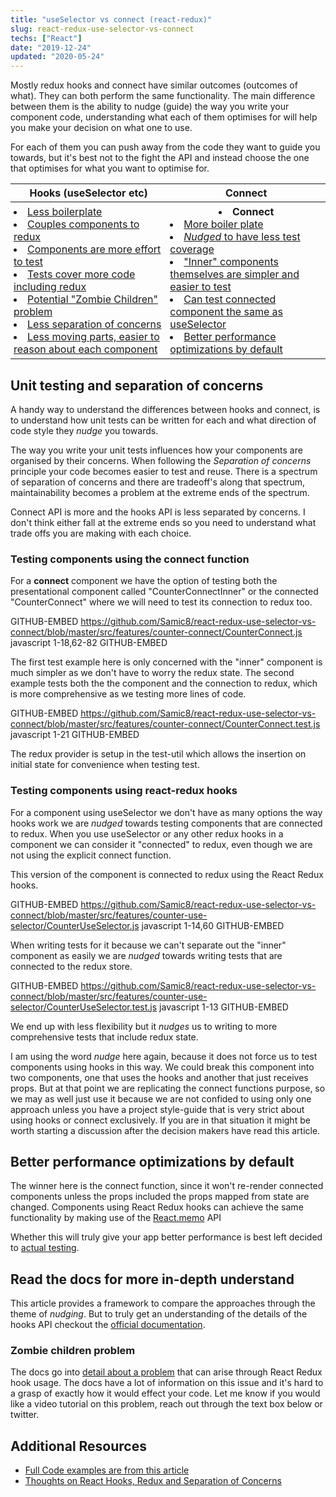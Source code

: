 ```yaml
---
title: "useSelector vs connect (react-redux)"
slug: react-redux-use-selector-vs-connect
techs: ["React"]
date: "2019-12-24"
updated: "2020-05-24"
---
```


Mostly redux hooks and connect have similar outcomes (outcomes of what). They can both perform the same functionality. The main difference between them is the ability to nudge (guide) the way you write your component code, understanding what each of them optimises for will help you make your decision on what one to use.

For each of them you can push away from the code they want to guide you towards, but it's best not to the fight the API and instead choose the one that optimises for what you want to optimise for.

<table>
  <thead>
    <th class="mobile-table">Hooks (useSelector etc)</th>
    <th class="mobile-table-header">Connect</th>
  </thead>
  <tbody>
    <tr>
      <td style="padding: 5px; vertical-align: top" class="mobile-table">
        <li><a href="#testing-components-using-react-redux-hooks">Less boilerplate</a></li>
        <li><a href="#testing-components-using-react-redux-hooks">Couples components to redux</a></li>
        <li><a href="#testing-components-using-react-redux-hooks">Components are more effort to test</a></li>
        <li><a href="#testing-components-using-react-redux-hooks">Tests cover more code including redux</a></li>
        <li><a href="#zombie-children-problem">Potential "Zombie Children" problem</a></li>
        <li><a href="#unit-testing-and-separation-of-concerns">Less separation of concerns</a></li>
        <li><a href="#testing-components-using-react-redux-hooks">Less moving parts, easier to reason about each component</a></li>
      </td>
      <td style="padding: 5px; vertical-align: top" class="mobile-table">
        <li class="mobile-table-header-replace" style="text-align: center; font-weight: bold">Connect</li>
        <li><a href="#testing-components-using-the-connect-function">More boiler plate</a></li>
        <li><a href="#testing-components-using-the-connect-function"><i>Nudged</i> to have less test coverage</a></li>
        <li><a href="#testing-components-using-the-connect-function">"Inner" components themselves are simpler and easier to test</a></li>
        <li><a href="#testing-components-using-the-connect-function">Can test connected component the same as useSelector</a></li>
        <li><a href="#better-performance-optimizations-by-default">Better performance optimizations by default</a></li>
      </td>
    </tr>

  </tbody>
<table>

## Unit testing and separation of concerns

A handy way to understand the differences between hooks and connect, is to understand how unit tests can be written for each and what direction of code style they _nudge_ you towards.

The way you write your unit tests influences how your components are organised by their concerns. When following the _Separation of concerns_ principle your code becomes easier to test and reuse. There is a spectrum of separation of concerns and there are tradeoff's along that spectrum, maintainability becomes a problem at the extreme ends of the spectrum.

Connect API is more and the hooks API is less separated by concerns. I don't think either fall at the extreme ends so you need to understand what trade offs you are making with each choice.

### Testing components using the connect function

For a **connect** component we have the option of testing both the presentational component called "CounterConnectInner" or the connected "CounterConnect" where we will need to test its connection to redux too.

GITHUB-EMBED https://github.com/Samic8/react-redux-use-selector-vs-connect/blob/master/src/features/counter-connect/CounterConnect.js javascript 1-18,62-82 GITHUB-EMBED

The first test example here is only concerned with the "inner" component is much simpler as we don't have to worry the redux state. The second example tests both the the component and the connection to redux, which is more comprehensive as we testing more lines of code.

GITHUB-EMBED https://github.com/Samic8/react-redux-use-selector-vs-connect/blob/master/src/features/counter-connect/CounterConnect.test.js javascript 1-21 GITHUB-EMBED

The redux provider is setup in the test-util which allows the insertion on initial state for convenience when testing test.

### Testing components using react-redux hooks

For a component using useSelector we don't have as many options the way hooks work we are _nudged_ towards testing components that are connected to redux. When you use useSelector or any other redux hooks in a component we can consider it "connected" to redux, even though we are not using the explicit connect function.

This version of the component is connected to redux using the React Redux hooks.

GITHUB-EMBED https://github.com/Samic8/react-redux-use-selector-vs-connect/blob/master/src/features/counter-use-selector/CounterUseSelector.js javascript 1-14,60 GITHUB-EMBED

When writing tests for it because we can't separate out the "inner" component as easily we are _nudged_ towards writing tests that are connected to the redux store.

GITHUB-EMBED https://github.com/Samic8/react-redux-use-selector-vs-connect/blob/master/src/features/counter-use-selector/CounterUseSelector.test.js javascript 1-13 GITHUB-EMBED

We end up with less flexibility but it _nudges_ us to writing to more comprehensive tests that include redux state.

I am using the word _nudge_ here again, because it does not force us to test components using hooks in this way. We could break this component into two components, one that uses the hooks and another that just receives props. But at that point we are replicating the connect functions purpose, so we may as well just use it because we are not confided to using only one approach unless you have a project style-guide that is very strict about using hooks or connect exclusively. If you are in that situation it might be worth starting a discussion after the decision makers have read this article.

## Better performance optimizations by default

The winner here is the connect function, since it won't re-render connected components unless the props included the props mapped from state are changed. Components using React Redux hooks can achieve the same functionality by making use of the [React.memo](https://reactjs.org/docs/react-api.html#reactmemo) API

Whether this will truly give your app better performance is best left decided to [actual testing](/article/js-perf-assumptions).

## Read the docs for more in-depth understand

This article provides a framework to compare the approaches through the theme of _nudging_. But to truly get an understanding of the details of the hooks API checkout the [official documentation](https://react-redux.js.org/api/hooks).

### Zombie children problem

The docs go into [detail about a problem](https://react-redux.js.org/api/hooks#stale-props-and-zombie-children) that can arise through React Redux hook usage. The docs have a lot of information on this issue and it's hard to a grasp of exactly how it would effect your code. Let me know if you would like a video tutorial on this problem, reach out through the text box below or twitter.

## Additional Resources

- [Full Code examples are from this article](https://codesandbox.io/s/github/Samic8/react-redux-use-selector-vs-connect)
- [Thoughts on React Hooks, Redux and Separation of Concerns](https://blog.isquaredsoftware.com/2019/07/blogged-answers-thoughts-on-hooks/)

